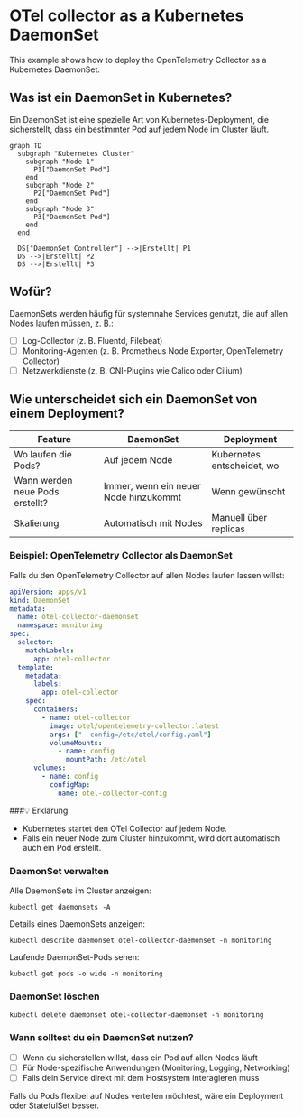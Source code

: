 # OTel collector as a Kubernetes DaemonSet

This example shows how to deploy the OpenTelemetry Collector as a Kubernetes DaemonSet.

## Was ist ein DaemonSet in Kubernetes?

Ein DaemonSet ist eine spezielle Art von Kubernetes-Deployment, 
die sicherstellt, dass ein bestimmter Pod auf jedem Node im Cluster läuft.

```mermaid
graph TD
  subgraph "Kubernetes Cluster"
    subgraph "Node 1"
      P1["DaemonSet Pod"]
    end
    subgraph "Node 2"
      P2["DaemonSet Pod"]
    end
    subgraph "Node 3"
      P3["DaemonSet Pod"]
    end
  end

  DS["DaemonSet Controller"] -->|Erstellt| P1
  DS -->|Erstellt| P2
  DS -->|Erstellt| P3
```

## Wofür?
DaemonSets werden häufig für systemnahe Services genutzt, die auf allen Nodes laufen müssen, z. B.:

- [ ] Log-Collector (z. B. Fluentd, Filebeat)
- [ ] Monitoring-Agenten (z. B. Prometheus Node Exporter, OpenTelemetry Collector)
- [ ] Netzwerkdienste (z. B. CNI-Plugins wie Calico oder Cilium)

## Wie unterscheidet sich ein DaemonSet von einem Deployment?

| Feature                         | DaemonSet                              | Deployment                 |
|---------------------------------|----------------------------------------|----------------------------|
| Wo laufen die Pods?             | Auf jedem Node                         | Kubernetes entscheidet, wo |
| Wann werden neue Pods erstellt? | Immer, wenn ein neuer Node hinzukommt  | Wenn gewünscht             |
| Skalierung                      | Automatisch mit Nodes                  | Manuell über replicas      |

### Beispiel: OpenTelemetry Collector als DaemonSet

Falls du den OpenTelemetry Collector auf allen Nodes laufen lassen willst:

```yaml
apiVersion: apps/v1
kind: DaemonSet
metadata:
  name: otel-collector-daemonset
  namespace: monitoring
spec:
  selector:
    matchLabels:
      app: otel-collector
  template:
    metadata:
      labels:
        app: otel-collector
    spec:
      containers:
        - name: otel-collector
          image: otel/opentelemetry-collector:latest
          args: ["--config=/etc/otel/config.yaml"]
          volumeMounts:
            - name: config
              mountPath: /etc/otel
      volumes:
        - name: config
          configMap:
            name: otel-collector-config
```

###💡 Erklärung

- Kubernetes startet den OTel Collector auf jedem Node.
- Falls ein neuer Node zum Cluster hinzukommt, wird dort automatisch auch ein Pod erstellt.

### DaemonSet verwalten

Alle DaemonSets im Cluster anzeigen:

```shell
kubectl get daemonsets -A
```

Details eines DaemonSets anzeigen:

```shell
kubectl describe daemonset otel-collector-daemonset -n monitoring
```

Laufende DaemonSet-Pods sehen:

```shell
kubectl get pods -o wide -n monitoring
````

### DaemonSet löschen

```shell
kubectl delete daemonset otel-collector-daemonset -n monitoring
```

### Wann solltest du ein DaemonSet nutzen?

- [ ] Wenn du sicherstellen willst, dass ein Pod auf allen Nodes läuft
- [ ] Für Node-spezifische Anwendungen (Monitoring, Logging, Networking)
- [ ] Falls dein Service direkt mit dem Hostsystem interagieren muss

Falls du Pods flexibel auf Nodes verteilen möchtest, wäre ein Deployment oder StatefulSet besser.

